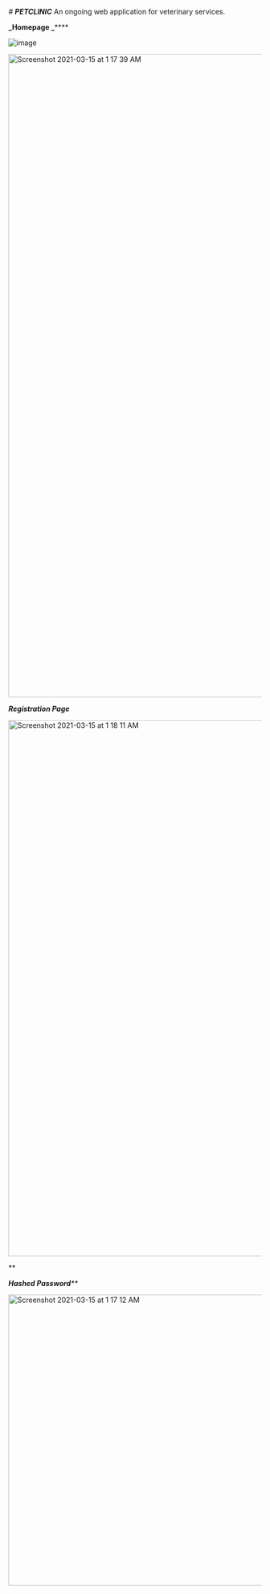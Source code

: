 _# **PETCLINIC**_
An ongoing  web application for  veterinary services.



**_Homepage _******

![image](https://user-images.githubusercontent.com/44036415/111081983-f2e34280-852b-11eb-8376-a325b9ab3f15.png)

<img width="1280" alt="Screenshot 2021-03-15 at 1 17 39 AM" src="https://user-images.githubusercontent.com/44036415/111082118-95032a80-852c-11eb-9f17-8ad1d9e33244.png">




_**Registration Page**_

<img width="1067" alt="Screenshot 2021-03-15 at 1 18 11 AM" src="https://user-images.githubusercontent.com/44036415/111082098-7f8e0080-852c-11eb-98e2-3f29d61499e0.png">


**

_**Hashed Password****_

<img width="579" alt="Screenshot 2021-03-15 at 1 17 12 AM" src="https://user-images.githubusercontent.com/44036415/111082112-8f0d4980-852c-11eb-80ba-cfe8671f4ef9.png">
